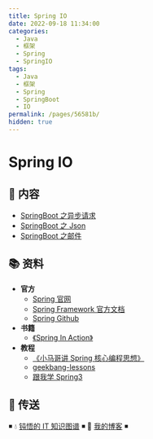 ```yaml
---
title: Spring IO
date: 2022-09-18 11:34:00
categories:
  - Java
  - 框架
  - Spring
  - SpringIO
tags:
  - Java
  - 框架
  - Spring
  - SpringBoot
  - IO
permalink: /pages/56581b/
hidden: true
---
```


# Spring IO

## 📖 内容

- [SpringBoot 之异步请求](01.SpringBoot之异步请求.md)
- [SpringBoot 之 Json](02.SpringBoot之Json.md)
- [SpringBoot 之邮件](03.SpringBoot之邮件.md)

## 📚 资料

- **官方**
  - [Spring 官网](https://spring.io/)
  - [Spring Framework 官方文档](https://docs.spring.io/spring-framework/docs/current/spring-framework-reference/index.html)
  - [Spring Github](https://github.com/spring-projects/spring-framework)
- **书籍**
  - [《Spring In Action》](https://item.jd.com/12622829.html)
- **教程**
  - [《小马哥讲 Spring 核心编程思想》](https://time.geekbang.org/course/intro/265)
  - [geekbang-lessons](https://github.com/geektime-geekbang/geekbang-lessons)
  - [跟我学 Spring3](http://jinnianshilongnian.iteye.com/blog/1482071)

## 🚪 传送

◾ 💧 [钝悟的 IT 知识图谱](https://dunwu.github.io/waterdrop/) ◾ 🎯 [我的博客](https://github.com/dunwu/blog) ◾